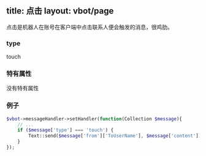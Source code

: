 title: 点击
layout: vbot/page
---

点击是机器人在账号在客户端中点击联系人便会触发的消息，很鸡肋。

### type

touch

### 特有属性

没有特有属性

### 例子

```php
$vbot->messageHandler->setHandler(function(Collection $message){
    // ...
    if ($message['type'] === 'touch') {
        Text::send($message['from']['ToUserName'], $message['content']);
    }
});
```